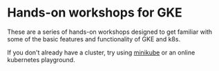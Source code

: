 # Hands-on workshops for GKE

These are a series of hands-on workshops designed to get familiar with some of the basic features and functionality of GKE and k8s.

If you don't already have a cluster, try using [minikube](https://kubernetes.io/docs/setup/learning-environment/minikube/#interacting-with-your-cluster) or an online kubernetes playground.

